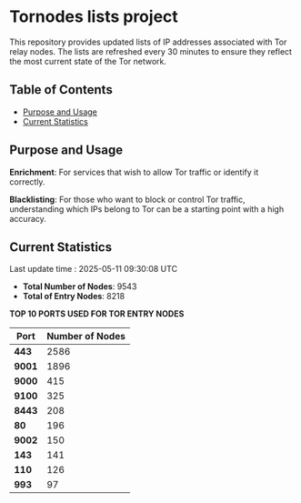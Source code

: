 # Tornodes lists project

This repository provides updated lists of IP addresses associated with Tor relay nodes. The lists are refreshed every 30 minutes to ensure they reflect the most current state of the Tor network.

## Table of Contents

- [Purpose and Usage](#purpose-and-usage)
- [Current Statistics](#current-statistics)


## Purpose and Usage

**Enrichment**: For services that wish to allow Tor traffic or identify it correctly.

**Blacklisting**: For those who want to block or control Tor traffic, understanding which IPs belong to Tor can be a starting point with a high accuracy.

## Current Statistics

Last update time : 2025-05-11 09:30:08 UTC

- **Total Number of Nodes**: 9543
- **Total of Entry Nodes**: 8218

**TOP 10 PORTS USED FOR TOR ENTRY NODES**

| **Port** | **Number of Nodes** |
|------|-----------------|
| **443**   | 2586  |
| **9001**   | 1896  |
| **9000**   | 415  |
| **9100**   | 325  |
| **8443**   | 208  |
| **80**   | 196  |
| **9002**   | 150  |
| **143**   | 141  |
| **110**   | 126  |
| **993**   | 97  |

